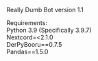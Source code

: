 Really Dumb Bot
version 1.1

Requirements:<br />
  Python 3.9 (Specifically 3.9.7)<br />
  Nextcord=<2.1.0 <br /> 
  DerPyBooru==0.7.5<br />
  Pandas==1.5.0<br />


